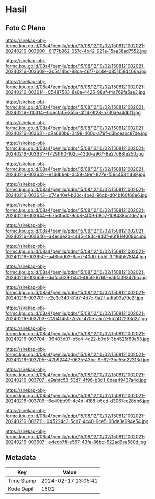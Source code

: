 # Hasil

## Foto C Plano

https://sirekap-obj-formc.kpu.go.id/08a4/pemilu/pdpr/15/08/12/10/02/1508121002021-20240216-003600--6177b962-057c-4b42-921a-15aa38ad7552.jpg

https://sirekap-obj-formc.kpu.go.id/08a4/pemilu/pdpr/15/08/12/10/02/1508121002021-20240216-003609--3c5414bc-88ca-46f7-bc4e-b851158d406a.jpg

https://sirekap-obj-formc.kpu.go.id/08a4/pemilu/pdpr/15/08/12/10/02/1508121002021-20240216-003614--05487583-8a0a-4435-98af-f4a769fa5ae3.jpg

https://sirekap-obj-formc.kpu.go.id/08a4/pemilu/pdpr/15/08/12/10/02/1508121002021-20240216-010314--0cecfaf5-355a-4f14-9f28-a730aea4dbf1.jpg

https://sirekap-obj-formc.kpu.go.id/08a4/pemilu/pdpr/15/08/12/10/02/1508121002021-20240216-003631--c2a690b6-0498-460c-a79f-d3bceabc87de.jpg

https://sirekap-obj-formc.kpu.go.id/08a4/pemilu/pdpr/15/08/12/10/02/1508121002021-20240216-003631--f729ff60-102c-4336-a967-8e27d88fe250.jpg

https://sirekap-obj-formc.kpu.go.id/08a4/pemilu/pdpr/15/08/12/10/02/1508121002021-20240216-003642--e14db6eb-0c59-49ef-827e-f56c45811469.jpg

https://sirekap-obj-formc.kpu.go.id/08a4/pemilu/pdpr/15/08/12/10/02/1508121002021-20240216-003643--c74e40ef-b30c-4be3-96cb-d04b160f68e6.jpg

https://sirekap-obj-formc.kpu.go.id/08a4/pemilu/pdpr/15/08/12/10/02/1508121002021-20240216-003644--675df5d0-9cb8-4f09-b807-108438bc1de7.jpg

https://sirekap-obj-formc.kpu.go.id/08a4/pemilu/pdpr/15/08/12/10/02/1508121002021-20240216-003646--a4ec6e2b-c445-483c-8d3f-e6f81ef009bc.jpg

https://sirekap-obj-formc.kpu.go.id/08a4/pemilu/pdpr/15/08/12/10/02/1508121002021-20240216-003650--a485dd03-6ae7-40d0-b55f-3f164b578f44.jpg

https://sirekap-obj-formc.kpu.go.id/08a4/pemilu/pdpr/15/08/12/10/02/1508121002021-20240216-003658--ddfdc629-b4c1-4956-9760-ea6fa393476a.jpg

https://sirekap-obj-formc.kpu.go.id/08a4/pemilu/pdpr/15/08/12/10/02/1508121002021-20240216-003701--c2c3c340-81d7-4d7c-9a2f-adfa93a79e2f.jpg

https://sirekap-obj-formc.kpu.go.id/08a4/pemilu/pdpr/15/08/12/10/02/1508121002021-20240216-003703--22041450-2e7d-470e-a5c2-5b2412233d27.jpg

https://sirekap-obj-formc.kpu.go.id/08a4/pemilu/pdpr/15/08/12/10/02/1508121002021-20240216-003704--39403d07-b5c4-4c22-b0d5-3b4525f69a53.jpg

https://sirekap-obj-formc.kpu.go.id/08a4/pemilu/pdpr/15/08/12/10/02/1508121002021-20240216-003705--47b92447-0635-43bc-9c62-3bc55d22313d.jpg

https://sirekap-obj-formc.kpu.go.id/08a4/pemilu/pdpr/15/08/12/10/02/1508121002021-20240216-003707--e9abfc53-53d7-4f96-b3d1-8dea49437a4d.jpg

https://sirekap-obj-formc.kpu.go.id/08a4/pemilu/pdpr/15/08/12/10/02/1508121002021-20240216-003709--6e49bb99-4c4d-4188-b5cd-d3067ce28db6.jpg

https://sirekap-obj-formc.kpu.go.id/08a4/pemilu/pdpr/15/08/12/10/02/1508121002021-20240216-003711--045224c3-5cd7-4c40-9ce5-00de3e094e54.jpg

https://sirekap-obj-formc.kpu.go.id/08a4/pemilu/pdpr/15/08/12/10/02/1508121002021-20240216-003607--e4ecb7ff-e567-43fa-86bd-522ad9ee580d.jpg


## Metadata

| Key        | Value               |
| ---------- | ------------------- |
| Time Stamp | 2024-02-17 13:05:41 |
| Kode Dapil | 1501                |



